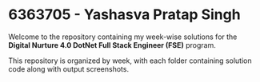 # 6363705 - Yashasva Pratap Singh

Welcome to the repository containing my week-wise solutions for the **Digital Nurture 4.0 DotNet Full Stack Engineer (FSE)** program.

This repository is organized by week, with each folder containing solution code along with output screenshots.
